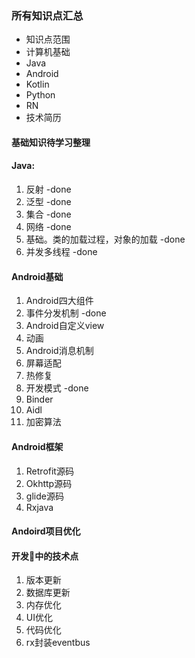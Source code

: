 ### 所有知识点汇总

* 知识点范围
* 计算机基础
* Java
* Android
* Kotlin
* Python
* RN
* 技术简历

#### 基础知识待学习整理

#### Java:

1. 反射 -done
2. 泛型 -done
3. 集合 -done
4. 网络 -done
5. 基础。类的加载过程，对象的加载 -done
6. 并发多线程 -done

#### Android基础

1. Android四大组件
2. 事件分发机制 -done
3. Android自定义view
4. 动画
5. Android消息机制
6. 屏幕适配 
7. 热修复
8. 开发模式 -done
9. Binder
10. Aidl
11. 加密算法

#### Android框架

1.  Retrofit源码
2.  Okhttp源码
3.  glide源码
4.  Rxjava

#### Andoird项目优化


#### 开发中的技术点

1. 版本更新
2. 数据库更新
3. 内存优化
4. UI优化
5. 代码优化
6. rx封装eventbus